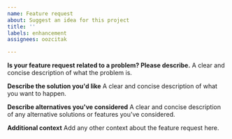 ```yaml
---
name: Feature request
about: Suggest an idea for this project
title: ''
labels: enhancement
assignees: oozcitak

---
```


**Is your feature request related to a problem? Please describe.**
A clear and concise description of what the problem is.

**Describe the solution you'd like**
A clear and concise description of what you want to happen.

**Describe alternatives you've considered**
A clear and concise description of any alternative solutions or features you've considered.

**Additional context**
Add any other context about the feature request here.
